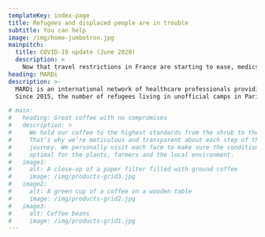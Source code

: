 ```yaml
---
templateKey: index-page
title: Refugees and displaced people are in trouble
subtitle: You can help
image: /img/home-jumbotron.jpg
mainpitch:
  title: COVID-19 update (June 2020)
  description: >
    Now that travel restrictions in France are starting to ease, medics are able to travel freely again. MARDi is still providing medical care to those displaced people who are living on the streets of Paris and we need volunteers to join our teams.
heading: MARDi
description: >-
  MARDi is an international network of healthcare professionals providing voluntary medical aid to refugees and displaced people living in refugee camps in Paris, France. We provide first aid, basic medical care and triage in the camps and work with many other services to deliver all-round care.
  Since 2015, the number of refugees living in unofficial camps in Paris has fluctuated between 1,000 and 4,000, surviving in broken tents on food from volunteer groups with very little access to healthcare.

# main:
#   heading: Great coffee with no compromises
#   description: >
#     We hold our coffee to the highest standards from the shrub to the cup.
#     That’s why we’re meticulous and transparent about each step of the coffee’s
#     journey. We personally visit each farm to make sure the conditions are
#     optimal for the plants, farmers and the local environment.
#   image1:
#     alt: A close-up of a paper filter filled with ground coffee
#     image: /img/products-grid3.jpg
#   image2:
#     alt: A green cup of a coffee on a wooden table
#     image: /img/products-grid2.jpg
#   image3:
#     alt: Coffee beans
#     image: /img/products-grid1.jpg
---
```

